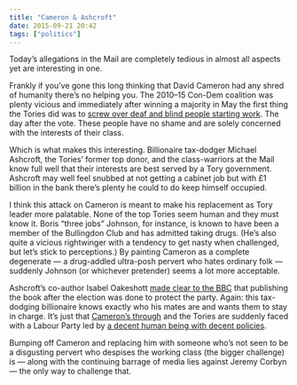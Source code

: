 ```yaml
---
title: "Cameron & Ashcroft"
date: 2015-09-21 20:42
tags: ["politics"]
---
```


Today’s allegations in the Mail are completely tedious in almost all aspects yet are interesting in one.

Frankly if you’ve gone this long thinking that David Cameron had any shred of humanity there’s no helping you. The 2010–15 Con-Dem coalition was plenty vicious and immediately after winning a majority in May the first thing the Tories did was to [screw over deaf and blind people starting work][access_to_work]. The day after the vote. These people have no shame and are solely concerned with the interests of their class.

[access_to_work]: http://www.morningstaronline.co.uk/a-483d-Tories-move-quickly-to-sneak-in-work-funds-cap

Which is what makes this interesting. Billionaire tax-dodger Michael Ashcroft, the Tories’ former top donor, and the class-warriors at the Mail know full well that their interests are best served by a Tory government. Ashcroft may well feel snubbed at not getting a cabinet job but with £1 billion in the bank there’s plenty he could to do keep himself occupied.

I think this attack on Cameron is meant to make his replacement as Tory leader more palatable. None of the top Tories seem human and they must know it. Boris “three jobs” Johnson, for instance, is known to have been a member of the Bullingdon Club and has admitted taking drugs. (He’s also quite a vicious rightwinger with a tendency to get nasty when challenged, but let’s stick to perceptions.) By painting Cameron as a complete degenerate — a drug-addled ultra-posh pervert who hates ordinary folk — suddenly Johnson (or whichever pretender) seems a lot more acceptable.

Ashcroft’s co-author Isabel Oakeshott [made clear to the BBC][gdn-wow] that publishing the book after the election was done to protect the party. Again: this tax-dodging billionaire knows exactly who his mates are and wants them to stay in charge. It’s just that [Cameron’s through][cam-quit] and the Tories are suddenly faced with a Labour Party led by [a decent human being with decent policies][jeremy].

[cam-quit]: http://www.bbc.co.uk/news/uk-politics-32022484
[gdn-wow]: http://www.theguardian.com/politics/blog/live/2015/sep/21/cameron-hit-by-student-drugs-and-debauchery-allegations-in-ashcroft-biography-politics-live#block-5600065be4b0764b4fbfb7ab
[jeremy]: https://www.morningstaronline.co.uk/a-d997-Jeremy-Corbyn-Thank-you-all-for-making-this-happen

Bumping off Cameron and replacing him with someone who’s not seen to be a disgusting pervert who despises the working class (the bigger challenge) is — along with the continuing barrage of media lies against Jeremy Corbyn — the only way to challenge that.
